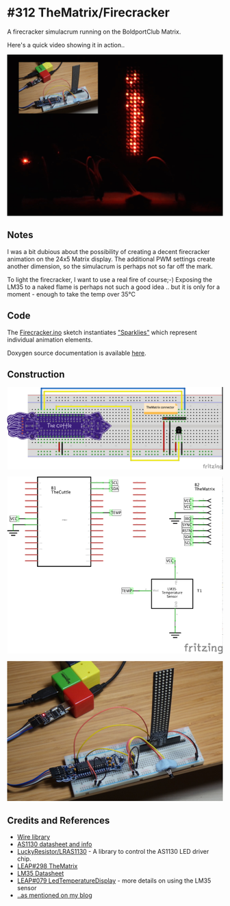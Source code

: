 # #312 TheMatrix/Firecracker

A firecracker simulacrum running on the BoldportClub Matrix.

Here's a quick video showing it in action..

[![Build](./assets/Firecracker_build.jpg?raw=true)](https://www.youtube.com/watch?v=0L34ye-Hupc)

## Notes

I was a bit dubious about the possibility of creating a decent firecracker animation on the 24x5 Matrix display.
The additional PWM settings create another dimension, so the simulacrum is perhaps not so far off the mark.

To light the firecracker, I want to use a real fire of course;-)
Exposing the LM35 to a naked flame is perhaps not such a good idea .. but it is only for a moment - enough to take the temp over 35°C

## Code

The [Firecracker.ino](./Firecracker.ino) sketch instantiates ["Sparklies"](./sparklie.h) which represent individual animation elements.

Doxygen source documentation is available [here](https://leap.tardate.com/BoldportClub/TheMatrix/Firecracker/doc/html/index.html).

## Construction

![Breadboard](./assets/Firecracker_bb.jpg?raw=true)

![Schematic](./assets/Firecracker_schematic.jpg?raw=true)

![Build](./assets/Firecracker_bb_build.jpg?raw=true)

## Credits and References

* [Wire library](https://www.arduino.cc/en/reference/wire)
* [AS1130 datasheet and info](http://ams.com/eng/Products/Power-Management/LED-Drivers/AS1130)
* [LuckyResistor/LRAS1130](https://github.com/LuckyResistor/LRAS1130) - A library to control the AS1130 LED driver chip.
* [LEAP#298 TheMatrix](../TheMatrix)
* [LM35 Datasheet](https://www.futurlec.com/Linear/LM35DZ.shtml)
* [LEAP#079 LedTemperatureDisplay](../../../playground/LedTemperatureDisplay) - more details on using the LM35 sensor
* [..as mentioned on my blog](https://blog.tardate.com/2017/05/leap312-matrix-firecracker.html)
